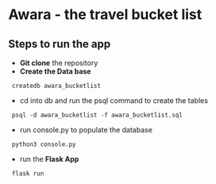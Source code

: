 # Awara - the travel bucket list 

## Steps to run the app

- **Git clone** the repository
- **Create the Data base**
```
 createdb awara_bucketlist
```
- cd into db and run the psql command to create the tables
```
 psql -d awara_bucketlist -f awara_bucketlist.sql
```
- run console.py to populate the database
```
 python3 console.py
```
- run the **Flask App**
```
 flask run
```


